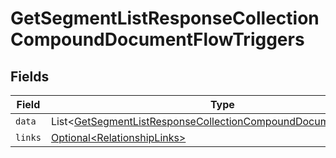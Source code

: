 # GetSegmentListResponseCollectionCompoundDocumentFlowTriggers


## Fields

| Field                                                                                                                                                  | Type                                                                                                                                                   | Required                                                                                                                                               | Description                                                                                                                                            |
| ------------------------------------------------------------------------------------------------------------------------------------------------------ | ------------------------------------------------------------------------------------------------------------------------------------------------------ | ------------------------------------------------------------------------------------------------------------------------------------------------------ | ------------------------------------------------------------------------------------------------------------------------------------------------------ |
| `data`                                                                                                                                                 | List\<[GetSegmentListResponseCollectionCompoundDocumentDataData](../../models/components/GetSegmentListResponseCollectionCompoundDocumentDataData.md)> | :heavy_minus_sign:                                                                                                                                     | N/A                                                                                                                                                    |
| `links`                                                                                                                                                | [Optional\<RelationshipLinks>](../../models/components/RelationshipLinks.md)                                                                           | :heavy_minus_sign:                                                                                                                                     | N/A                                                                                                                                                    |